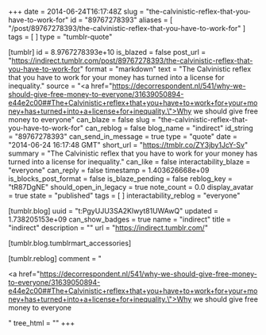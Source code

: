 +++
date = 2014-06-24T16:17:48Z
slug = "the-calvinistic-reflex-that-you-have-to-work-for"
id = "89767278393"
aliases = [ "/post/89767278393/the-calvinistic-reflex-that-you-have-to-work-for" ]
tags = [ ]
type = "tumblr-quote"

[tumblr]
id = 8.9767278393e+10
is_blazed = false
post_url = "https://indirect.tumblr.com/post/89767278393/the-calvinistic-reflex-that-you-have-to-work-for"
format = "markdown"
text = "The Calvinistic reflex that you have to work for your money has turned into a license for inequality."
source = "<a href=\"https://decorrespondent.nl/541/why-we-should-give-free-money-to-everyone/31639050894-e44e2c00##The+Calvinistic+reflex+that+you+have+to+work+for+your+money+has+turned+into+a+license+for+inequality.\">Why we should give free money to everyone</a>"
can_blaze = false
slug = "the-calvinistic-reflex-that-you-have-to-work-for"
can_reblog = false
blog_name = "indirect"
id_string = "89767278393"
can_send_in_message = true
type = "quote"
date = "2014-06-24 16:17:48 GMT"
short_url = "https://tmblr.co/ZY3jby1JcY-Sv"
summary = "The Calvinistic reflex that you have to work for your money has turned into a license for inequality."
can_like = false
interactability_blaze = "everyone"
can_reply = false
timestamp = 1.403626668e+09
is_blocks_post_format = false
is_blaze_pending = false
reblog_key = "tR87DgNE"
should_open_in_legacy = true
note_count = 0.0
display_avatar = true
state = "published"
tags = [ ]
interactability_reblog = "everyone"

[tumblr.blog]
uuid = "t:PgyUJU3SA2Klwyt81UWAwQ"
updated = 1.738205153e+09
can_show_badges = true
name = "indirect"
title = "indirect"
description = ""
url = "https://indirect.tumblr.com/"

[tumblr.blog.tumblrmart_accessories]

[tumblr.reblog]
comment = "<p><a href=\"https://decorrespondent.nl/541/why-we-should-give-free-money-to-everyone/31639050894-e44e2c00##The+Calvinistic+reflex+that+you+have+to+work+for+your+money+has+turned+into+a+license+for+inequality.\">Why we should give free money to everyone</a></p>"
tree_html = ""
+++
